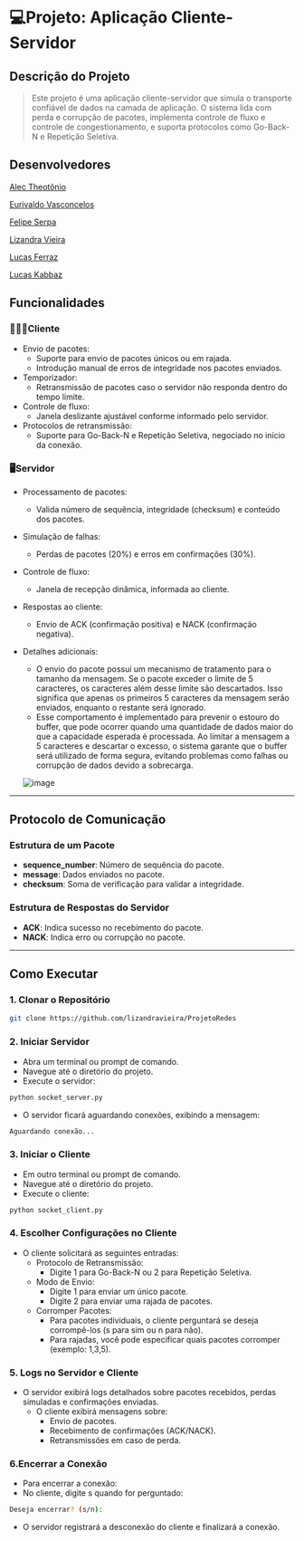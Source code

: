 # 💻Projeto: Aplicação Cliente-Servidor
## **Descrição do Projeto**
>Este projeto é uma aplicação cliente-servidor que simula o transporte confiável de dados na camada de aplicação. O sistema lida com perda e corrupção de pacotes, implementa controle de fluxo e controle de congestionamento, e suporta protocolos como Go-Back-N e Repetição Seletiva.

## **Desenvolvedores**
<p><a href="https://github.com/alecct812">Alec Theotônio</a> 
<p><a href="https://github.com/TheEuri">Eurivaldo Vasconcelos</a> 
<p><a href="https://github.com/Felipeserpa01">Felipe Serpa</a> 
<p><a href="https://github.com/lizandravieira">Lizandra Vieira</a> 
<p><a href="https://github.com/Ferraz27">Lucas Ferraz</a> 
<p><a href="https://github.com/Zabbak">Lucas Kabbaz</a> 

## **Funcionalidades**
### 👨🏻‍💻**Cliente**
- Envio de pacotes:
  - Suporte para envio de pacotes únicos ou em rajada.
  - Introdução manual de erros de integridade nos pacotes enviados.
- Temporizador:
  - Retransmissão de pacotes caso o servidor não responda dentro do tempo limite.
- Controle de fluxo:
  - Janela deslizante ajustável conforme informado pelo servidor.
- Protocolos de retransmissão:
  - Suporte para Go-Back-N e Repetição Seletiva, negociado no início da conexão.

### 🖥️**Servidor**
- Processamento de pacotes:
  - Valida número de sequência, integridade (checksum) e conteúdo dos pacotes.
- Simulação de falhas:
  - Perdas de pacotes (20%) e erros em confirmações (30%).
- Controle de fluxo:
  - Janela de recepção dinâmica, informada ao cliente.
- Respostas ao cliente:
  - Envio de ACK (confirmação positiva) e NACK (confirmação negativa).

- Detalhes adicionais:
  - O envio do pacote possui um mecanismo de tratamento para o tamanho da mensagem. Se o pacote exceder o limite de 5 caracteres, os caracteres além desse limite são descartados. Isso significa que apenas os primeiros 5 caracteres da mensagem serão enviados, enquanto o restante será ignorado.
  - Esse comportamento é implementado para prevenir o estouro do buffer, que pode ocorrer quando uma quantidade de dados maior do que a capacidade esperada é processada. Ao limitar a mensagem a 5 caracteres e descartar o excesso, o sistema garante que o buffer será utilizado de forma segura, evitando problemas como falhas ou corrupção de dados devido a sobrecarga.
    
  ![image](https://github.com/user-attachments/assets/546fecb3-65bb-4fcd-b44a-5b97b22453f9)

---

## **Protocolo de Comunicação**
### Estrutura de um Pacote
- **sequence_number**: Número de sequência do pacote.
- **message**: Dados enviados no pacote.
- **checksum**: Soma de verificação para validar a integridade.

### Estrutura de Respostas do Servidor
- **ACK**: Indica sucesso no recebimento do pacote.
- **NACK**: Indica erro ou corrupção no pacote.

---

## **Como Executar**
### **1. Clonar o Repositório**
```bash
git clone https://github.com/lizandravieira/ProjetoRedes
```
### **2. Iniciar Servidor**
- Abra um terminal ou prompt de comando.
- Navegue até o diretório do projeto.
- Execute o servidor:
```bash
python socket_server.py
```
- O servidor ficará aguardando conexões, exibindo a mensagem:
```bash
Aguardando conexão...
```
### **3. Iniciar o Cliente**
- Em outro terminal ou prompt de comando.
- Navegue até o diretório do projeto.
- Execute o cliente:
```bash
python socket_client.py
```
### **4. Escolher Configurações no Cliente**
- O cliente solicitará as seguintes entradas:
   - Protocolo de Retransmissão:
     - Digite 1 para Go-Back-N ou 2 para Repetição Seletiva.
   - Modo de Envio:
     - Digite 1 para enviar um único pacote.
     - Digite 2 para enviar uma rajada de pacotes.
   - Corromper Pacotes:
     - Para pacotes individuais, o cliente perguntará se deseja corrompê-los (s para sim ou n para não).
     - Para rajadas, você pode especificar quais pacotes corromper (exemplo: 1,3,5).

### **5. Logs no Servidor e Cliente**
- O servidor exibirá logs detalhados sobre pacotes recebidos, perdas simuladas e confirmações enviadas.
  - O cliente exibirá mensagens sobre:
    - Envio de pacotes.
    - Recebimento de confirmações (ACK/NACK).
    - Retransmissões em caso de perda.

### **6.Encerrar a Conexão**
-  Para encerrar a conexão:
  - No cliente, digite s quando for perguntado:
  ```bash
  Deseja encerrar? (s/n):
  ```
  - O servidor registrará a desconexão do cliente e finalizará a conexão.
